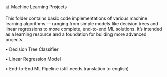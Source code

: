 📊 Machine Learning Projects


This folder contains basic code implementations of various machine learning algorithms — ranging from simple models like decision trees and linear regressions to more complete, end-to-end ML solutions. It’s intended as a learning resource and a foundation for building more advanced projects.

• Decision Tree Classifier

• Linear Regression Model

• End-to-End ML Pipeline (still needs translation to english)
